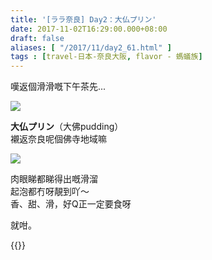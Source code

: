 ```yaml
---
title: '[ララ奈良] Day2：大仏プリン'
date: 2017-11-02T16:29:00.000+08:00
draft: false
aliases: [ "/2017/11/day2_61.html" ]
tags : [travel-日本-奈良大阪, flavor - 螞蟻族]
---
```


嘆返個滑滑嘅下午茶先...  

![](/imiages/nara2f.jpg)

**大仏プリン**（大佛pudding）  
襯返奈良呢個佛寺地域嘛  

![](/imiages/nara2f1.jpg)

肉眼睇都睇得出嘅滑溜  
起泡都冇呀靚到吖～  
香、甜、滑，好Q正一定要食呀  
  
就咁。  
  
{{<nara>}}
